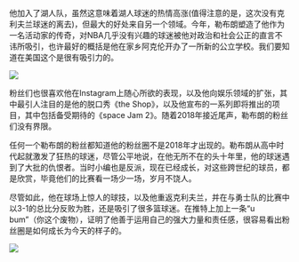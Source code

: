 他加入了湖人队，虽然这意味着湖人球迷的热情高涨(值得注意的是，这次没有克利夫兰球迷的离去)，但最大的好处来自另一个领域。今年，勒布朗塑造了他作为一名活动家的传奇，对NBA几乎没有兴趣的球迷被他对政治和社会公正的直言不讳所吸引，也许最好的概括是他在家乡阿克伦开办了一所新的公立学校。我们要知道在美国这个是很有吸引力的。


![](http://p1.pstatp.com/large/dfic-imagehandler/9eae2102-7925-4bad-a8b0-b69020b0e96c)

粉丝们也很喜欢他在Instagram上随心所欲的表现，以及他向娱乐领域的扩张，其中最引人注目的是他的脱口秀《the Shop》，以及他宣布的一系列即将推出的项目，其中包括备受期待的《space Jam 2》。随着2018年接近尾声，勒布朗的粉丝们没有界限。

任何一个勒布朗的粉丝都知道他的粉丝圈不是2018年才出现的。勒布朗从高中时代起就激发了狂热的球迷，尽管公平地说，在他无所不在的头十年里，他的球迷遇到了大批的仇恨者。当时小编也是反派，现在已经成长，对这些跨世纪的球员，都是欣赏，毕竟他们的比赛看一场少一场，岁月不饶人。

尽管如此，他在球场上惊人的球技，以及他重返克利夫兰，并在与勇士队的比赛中以3-1的总比分反败为胜，还是吸引了很多篮球迷。在推特上加上一条“u bum”（你这个废物），证明了他善于运用自己的强大力量和责任感，很容易看出粉丝圈是如何成长为今天的样子的。

![](http://p3.pstatp.com/large/dfic-imagehandler/b1b4f7df-47c6-4f6c-825f-fd1a152b3d2f)